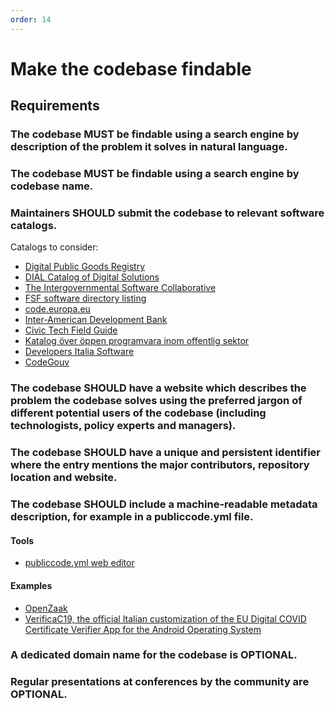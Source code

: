 ```yaml
---
order: 14
---
```


# Make the codebase findable

<!-- SPDX-License-Identifier: CC0-1.0 -->
<!-- written in 2022 by The Foundation for Public Code <info@publiccode.net> -->

## Requirements

### The codebase MUST be findable using a search engine by description of the problem it solves in natural language.

### The codebase MUST be findable using a search engine by codebase name.

### Maintainers SHOULD submit the codebase to relevant software catalogs.

Catalogs to consider:

* [Digital Public Goods Registry](https://digitalpublicgoods.net/registry/)
* [DIAL Catalog of Digital Solutions](https://solutions.dial.community/)
* [The Intergovernmental Software Collaborative](https://softwarecollaborative.org/)
* [FSF software directory listing](https://directory.fsf.org/wiki/Main_Page)
* [code.europa.eu](https://code.europa.eu/)
* [Inter-American Development Bank](https://code.iadb.org/en/about)
* [Civic Tech Field Guide](https://directory.civictech.guide/tech)
* [Katalog över öppen programvara inom offentlig sektor](https://offentligkod.se/)
* [Developers Italia Software](https://developers.italia.it/it/software.html)
* [CodeGouv](https://code.gouv.fr/)

### The codebase SHOULD have a website which describes the problem the codebase solves using the preferred jargon of different potential users of the codebase (including technologists, policy experts and managers).

### The codebase SHOULD have a unique and persistent identifier where the entry mentions the major contributors, repository location and website.

### The codebase SHOULD include a machine-readable metadata description, for example in a publiccode.yml file.

#### Tools

* [publiccode.yml web editor](https://publiccode-editor.developers.italia.it/)

#### Examples

* [OpenZaak](https://github.com/open-zaak/open-zaak/blob/main/publiccode.yaml)
* [VerificaC19, the official Italian customization of the EU Digital COVID Certificate Verifier App for the Android Operating System](https://github.com/ministero-salute/it-dgc-verificaC19-android/blob/develop/publiccode.yml)

### A dedicated domain name for the codebase is OPTIONAL.

### Regular presentations at conferences by the community are OPTIONAL.
